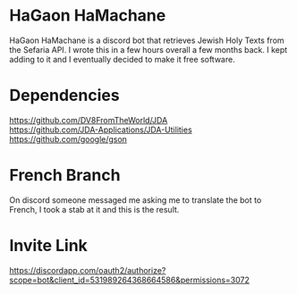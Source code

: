 # HaGaon HaMachane
HaGaon HaMachane is a discord bot that retrieves Jewish Holy Texts from the Sefaria API. I wrote this in a few hours overall a few months back. I kept adding to it and I eventually decided to make it free software. 
# Dependencies
https://github.com/DV8FromTheWorld/JDA  
https://github.com/JDA-Applications/JDA-Utilities  
https://github.com/google/gson  
# French Branch
On discord someone messaged me asking me to translate the bot to French, I took a stab at it and this is the result.
# Invite Link
https://discordapp.com/oauth2/authorize?scope=bot&client_id=531989264368664586&permissions=3072

